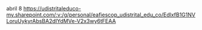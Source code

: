 abril 8
https://udistritaleduco-my.sharepoint.com/:v:/g/personal/eafiescop_udistrital_edu_co/EdlxfB1G1NVLoruUykyrAbsBA2dIYdMVe-V2x3wy6tFEAA
